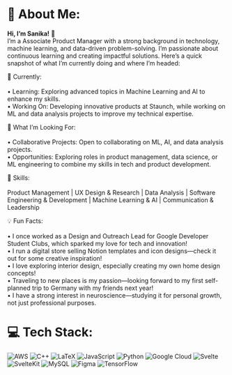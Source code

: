 # 💫 About Me:
**Hi, I’m Sanika!** 👋<br>I’m a Associate Product Manager with a strong background in technology, machine learning, and data-driven problem-solving. I’m passionate about continuous learning and creating impactful solutions. Here’s a quick snapshot of what I’m currently doing and where I’m headed:<br><be>

🌱 Currently:<br><br>	•	Learning: Exploring advanced topics in Machine Learning and AI to enhance my skills.<br>	•	Working On: Developing innovative products at Staunch, while working on ML and data analysis projects to improve my technical expertise.<br><be>

🚀 What I’m Looking For:<br><br>	•	Collaborative Projects: Open to collaborating on ML, AI, and data analysis projects.<br>	•	Opportunities: Exploring roles in product management, data science, or ML engineering to combine my skills in tech and product development.<br><be>

🔧 Skills:<br><br>
Product Management | UX Design & Research | Data Analysis | Software Engineering & Development | Machine Learning & AI | Communication & Leadership <be><be>


💡 Fun Facts:<br><br>	•	I once worked as a Design and Outreach Lead for Google Developer Student Clubs, which sparked my love for tech and innovation!<br>	•	I run a digital store selling Notion templates and icon designs—check it out for some creative inspiration!<br>	•	I love exploring interior design, especially creating my own home design concepts!<br>	•	Traveling to new places is my passion—looking forward to my first self-planned trip to Germany with my friends next year!<br>	•	I have a strong interest in neuroscience—studying it for personal growth, not just professional purposes.<br>


# 💻 Tech Stack:
![AWS](https://img.shields.io/badge/AWS-%23FF9900.svg?style=for-the-badge&logo=amazon-aws&logoColor=white) ![C++](https://img.shields.io/badge/c++-%2300599C.svg?style=for-the-badge&logo=c%2B%2B&logoColor=white) ![LaTeX](https://img.shields.io/badge/latex-%23008080.svg?style=for-the-badge&logo=latex&logoColor=white) ![JavaScript](https://img.shields.io/badge/javascript-%23323330.svg?style=for-the-badge&logo=javascript&logoColor=%23F7DF1E) ![Python](https://img.shields.io/badge/python-3670A0?style=for-the-badge&logo=python&logoColor=ffdd54) ![Google Cloud](https://img.shields.io/badge/GoogleCloud-%234285F4.svg?style=for-the-badge&logo=google-cloud&logoColor=white) ![Svelte](https://img.shields.io/badge/svelte-%23f1413d.svg?style=for-the-badge&logo=svelte&logoColor=white) ![SvelteKit](https://img.shields.io/badge/sveltekit-%23ff3e00.svg?style=for-the-badge&logo=svelte&logoColor=white) ![MySQL](https://img.shields.io/badge/mysql-4479A1.svg?style=for-the-badge&logo=mysql&logoColor=white) ![Figma](https://img.shields.io/badge/figma-%23F24E1E.svg?style=for-the-badge&logo=figma&logoColor=white) ![TensorFlow](https://img.shields.io/badge/TensorFlow-%23FF6F00.svg?style=for-the-badge&logo=TensorFlow&logoColor=white)
